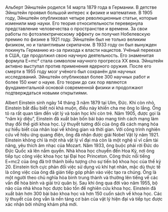 Альберт Эйнштейн родился 14 марта 1879 года в Германии. 
В детстве Эйнштейн проявил большой интерес к физике и математике. 
В 1905 году, Эйнштейн опубликовал четыре революционные статьи, которые изменили мир науки. 
Его теория относительности перевернула представление человечества о пространстве и времени. 
За свои работы по фотоэлектрическому эффекту он получил Нобелевскую премию по физике в 1921 году. 
Эйнштейн был не только великим физиком, но и талантливым скрипачом. 
В 1933 году он был вынужден покинуть Германию из-за прихода к власти нацистов. 
Учёный переехал в США, где продолжил свою научную деятельность. 
Его знаменитая формула E=mc² стала символом научного прогресса XX века. 
Эйнштейн активно выступал против применения ядерного оружия. 
После его смерти в 1955 году мозг учёного был сохранён для научных исследований. 
Эйнштейн опубликовал более 300 научных работ и более 150 книг о науке. 
Его теории до сих пор являются фундаментальной основой современной физики и продолжают подтверждаться новыми открытиями.

Albert Einstein sinh ngày 14 tháng 3 năm 1879 tại Ulm, Đức. Khi còn nhỏ, Einstein bắt đầu biết nói khá muộn, điều này khiến cha mẹ ông lo lắng. Ông tỏ ra rất quan tâm đến vật lý và toán học khi còn trẻ. Năm 1905, được gọi là “năm kỳ diệu”, Einstein đã xuất bản bốn bài báo mang tính cách mạng làm thay đổi thế giới khoa học. Lý thuyết tương đối của ông đã cách mạng hóa sự hiểu biết của nhân loại về không gian và thời gian. Với công trình nghiên cứu về hiệu ứng quang điện, ông đã nhận được giải Nobel Vật lý năm 1921. Einstein không chỉ là một nhà vật lý vĩ đại mà còn là một nghệ sĩ vĩ cầm tài năng, yêu thích âm nhạc của Mozart. Năm 1933, ông buộc phải rời Đức do Đức Quốc xã lên nắm quyền. Nhà khoa học chuyển đến Hoa Kỳ, nơi ông tiếp tục công việc khoa học tại Đại học Princeton. Công thức nổi tiếng E=mc2 của ông đã trở thành biểu tượng cho sự tiến bộ khoa học của thế kỷ 20. Einstein tích cực phản đối việc sử dụng vũ khí hạt nhân, mặc dù thực tế là công việc của ông đã gián tiếp góp phần vào việc tạo ra chúng. Ông là một người theo chủ nghĩa hòa bình trung thành và thường lên tiếng về các vấn đề hòa bình và giải trừ quân bị.
Sau khi ông qua đời vào năm 1955, bộ não của nhà khoa học được bảo tồn để nghiên cứu khoa học. Einstein đã xuất bản hơn 300 bài báo khoa học và hơn 150 cuốn sách về khoa học. Các lý thuyết của ông vẫn là nền tảng cơ bản của vật lý hiện đại và tiếp tục được xác nhận bởi những khám phá mới.